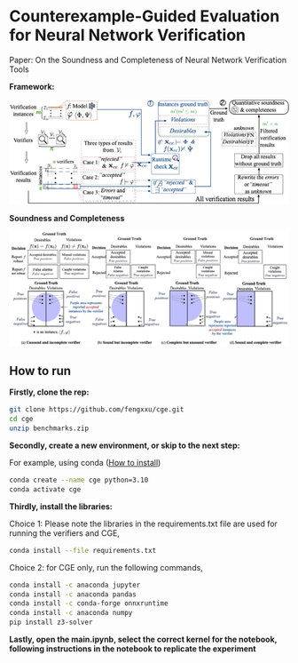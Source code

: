 # Counterexample-Guided Evaluation for Neural Network Verification

Paper: On the Soundness and Completeness of Neural Network Verification Tools

**Framework:**
<p align="center">
<img src="https://github.com/fengxxu/cge/blob/master/images/structure.png?raw=true" alt="Structure" width="600">
</p>

**Soundness and Completeness**
<p align="center">
<img src="https://github.com/fengxxu/cge/blob/master/images/sandc.png?raw=true" alt="Structure" width="600">
</p>

## How to run

**Firstly, clone the rep:**
```bash
git clone https://github.com/fengxxu/cge.git
cd cge
unzip benchmarks.zip
```
**Secondly, create a new environment, or skip to the next step:**

For example, using conda ([How to install](https://docs.conda.io/projects/miniconda/en/latest/))

```bash
conda create --name cge python=3.10
conda activate cge
```

**Thirdly, install the libraries:**

Choice 1: Please note the libraries in the requirements.txt file are used for running the verifiers and CGE, 
```bash
conda install --file requirements.txt
```
Choice 2: for CGE only, run the following commands,
```bash
conda install -c anaconda jupyter
conda install -c anaconda pandas
conda install -c conda-forge onnxruntime
conda install -c anaconda numpy
pip install z3-solver
```
**Lastly, open the main.ipynb, select the correct kernel for the notebook, following instructions in the notebook to replicate the experiment**

